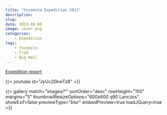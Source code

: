 ```yaml
---
title: "Yosemite Expedition 2013"
description: 
slug: 
date: 2013-08-08
image: cover.png
categories:
    - Expedition
tags:
    - Yosemite
    - Trad
    - Big Wall
---
```


[Expedition report](/documents/yosemite_exped_2013.pdf)


{{< youtube id="JyUc20kwTz8" >}}

{{< gallery match="images/*" sortOrder="desc" rowHeight="150" margins="5" thumbnailResizeOptions="600x600 q90 Lanczos" showExif=false previewType="blur" embedPreview=true loadJQuery=true >}}


